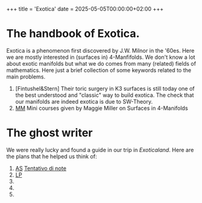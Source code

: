 +++
title = 'Exotica'
date = 2025-05-05T00:00:00+02:00
+++

# The handbook of Exotica.

Exotica is a phenomenon first discovered by J.W. Milnor in the '60es. Here we are mostly interested in (surfaces in) 4-Manfifolds. We don't know a lot about exotic manifolds but what we do comes from many (related) fields of mathematics. Here just a brief collection of some keywords related to the main problems. 

1. [Fintushel&Stern] Their toric surgery in K3 surfaces is still today one of the best understood and "classic" way to build exotica. The check that our manifolds are indeed exotica is due to SW-Theory.
2. [MM](https://www.youtube.com/watch?v=8zjgmEpMyT0&t=25s) Mini courses given by Maggie Miller on Surfaces in 4-Manifolds

# The ghost writer

We were really lucky and found a guide in our trip in *Exoticaland*. Here are the plans that he helped us think of: 

1. [AS](https://www.youtube.com/watch?v=p60ZAqxHq2M) [Tentativo di note](/files/AS_SIMONS.pdf)
2. [LP](https://www.youtube.com/watch?v=B83yIIaTq_s)
3. 
4. 
5. 